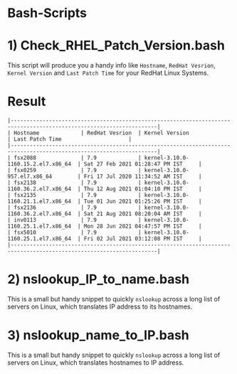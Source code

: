 # Bash-Scripts

# 1) Check_RHEL_Patch_Version.bash 
This script will produce you a handy info like `Hostname`, `RedHat Vesrion`, `Kernel Version` and `Last Patch Time` for your RedHat Linux Systems. 

# Result

```
|--------------------------------------------------------------------------------------------------------------------|
| Hostname             | RedHat Vesrion  | Kernel Version                      | Last Patch Time                     |
|--------------------------------------------------------------------------------------------------------------------|
| fsx2088              | 7.9             | kernel-3.10.0-1160.15.2.el7.x86_64  | Sat 27 Feb 2021 01:28:47 PM IST     |
| fsx0259              | 7.9             | kernel-3.10.0-957.el7.x86_64        | Fri 17 Jul 2020 11:34:52 AM IST     |
| fsx2138              | 7.9             | kernel-3.10.0-1160.36.2.el7.x86_64  | Thu 12 Aug 2021 01:04:10 PM IST     |
| fsx2135              | 7.9             | kernel-3.10.0-1160.21.1.el7.x86_64  | Tue 01 Jun 2021 01:25:26 PM IST     |
| fsx2136              | 7.9             | kernel-3.10.0-1160.36.2.el7.x86_64  | Sat 21 Aug 2021 08:20:04 AM IST     |
| inv0113              | 7.9             | kernel-3.10.0-1160.25.1.el7.x86_64  | Mon 28 Jun 2021 04:47:57 PM IST     |
| fsx5010              | 7.9             | kernel-3.10.0-1160.25.1.el7.x86_64  | Fri 02 Jul 2021 03:12:08 PM IST     |
|--------------------------------------------------------------------------------------------------------------------|
```


# 2) nslookup_IP_to_name.bash
This is a small but handy snippet to quickly `nslookup` across a long list of servers on Linux, which translates IP address to its hostnames.



# 3) nslookup_name_to_IP.bash
This is a small but handy snippet to quickly `nslookup` across a long list of servers on Linux, which translates hostnames to IP address.
